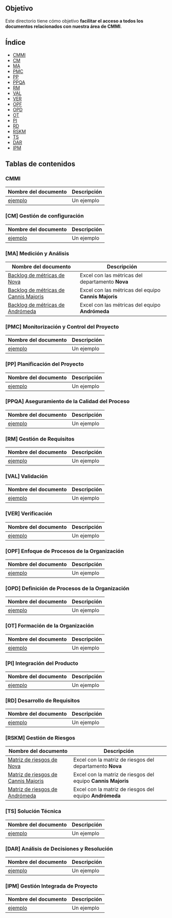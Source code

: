 ## Objetivo
Este directorio tiene cómo objetivo **facilitar el acceso a todos los documentos
relacionados con nuestra área de CMMI**.

## Índice
* [CMMI](#CMMI)
* [CM](#CM)
* [MA](#MA)
* [PMC](#PMC)
* [PP](#PP)
* [PPQA](#PPQA)
* [RM](#RM)
* [VAL](#VAL)
* [VER](#VER)
* [OPF](#OPF)
* [OPD](#OPD)
* [OT](#OT)
* [PI](#PI)
* [RD](#RD)
* [RSKM](#RSKM)
* [TS](#TS)
* [DAR](#DAR)
* [IPM](#IPM)

## Tablas de contenidos

### <div id="CMMI"></div>CMMI
| Nombre del documento             | Descripción                              |
| -------------------------------- | ---------------------------------------- |
| [ejemplo]()                      | Un ejemplo |

### <div id="CM"></div>[CM] Gestión de configuración
| Nombre del documento             | Descripción                              |
| -------------------------------- | ---------------------------------------- |
| [ejemplo]()                      | Un ejemplo |

### <div id="MA"></div>[MA] Medición y Análisis
| Nombre del documento             | Descripción                              |
| -------------------------------- | ---------------------------------------- |
| [Backlog de métricas de Nova](https://docs.google.com/spreadsheets/d/1m6m8NYaAQDzNg7KKlVLzwpSO_qg-qjqUSjcOwmz5zZs/edit?usp=sharing)| Excel con las métricas del departamento **Nova**|
| [Backlog de métricas de Cannis Majoris](https://docs.google.com/spreadsheets/d/1RpU0kmGCRSH35LN6ZTPPkAXsNAeiS_OLvBdqoJsp060/edit?usp=sharing)| Excel con las métricas del equipo **Cannis Majoris**|
|[Backlog de métricas de Andrómeda](https://docs.google.com/spreadsheets/d/1p7jjni0co6IECTxC1ZdccV9jmnQxoqOTV6jjng3B4EQ/edit?usp=sharing)| Excel con las métricas del equipo **Andrómeda**|

### <div id="PMC"></div>[PMC] Monitorización y Control del Proyecto
| Nombre del documento             | Descripción                              |
| -------------------------------- | ---------------------------------------- |
| [ejemplo]()                      | Un ejemplo |


### <div id="PP"></div>[PP] Planificación del Proyecto
| Nombre del documento             | Descripción                              |
| -------------------------------- | ---------------------------------------- |
| [ejemplo]()                      | Un ejemplo |

### <div id="PPQA"></div>[PPQA] Aseguramiento de la Calidad del Proceso 
| Nombre del documento             | Descripción                              |
| -------------------------------- | ---------------------------------------- |
| [ejemplo]()                      | Un ejemplo |

### <div id="RM"></div>[RM] Gestión de Requisitos
| Nombre del documento             | Descripción                              |
| -------------------------------- | ---------------------------------------- |
| [ejemplo]()                      | Un ejemplo |

### <div id="VAL"></div>[VAL] Validación
| Nombre del documento             | Descripción                              |
| -------------------------------- | ---------------------------------------- |
| [ejemplo]()                      | Un ejemplo |

### <div id="VER"></div>[VER] Verificación
| Nombre del documento             | Descripción                              |
| -------------------------------- | ---------------------------------------- |
| [ejemplo]()                      | Un ejemplo |

### <div id="OPF"></div>[OPF] Enfoque de Procesos de la Organización
| Nombre del documento             | Descripción                              |
| -------------------------------- | ---------------------------------------- |
| [ejemplo]()                      | Un ejemplo |

### <div id="OPD"></div>[OPD] Definición de Procesos de la Organización
| Nombre del documento             | Descripción                              |
| -------------------------------- | ---------------------------------------- |
| [ejemplo]()                      | Un ejemplo |

### <div id="OT"></div>[OT] Formación de la Organización
| Nombre del documento             | Descripción                              |
| -------------------------------- | ---------------------------------------- |
| [ejemplo]()                      | Un ejemplo |

### <div id="PI"></div>[PI] Integración del Producto
| Nombre del documento             | Descripción                              |
| -------------------------------- | ---------------------------------------- |
| [ejemplo]()                      | Un ejemplo |

### <div id="RD"></div>[RD] Desarrollo de Requisitos
| Nombre del documento             | Descripción                              |
| -------------------------------- | ---------------------------------------- |
| [ejemplo]()                      | Un ejemplo |

### <div id="RSKM"></div>[RSKM] Gestión de Riesgos
| Nombre del documento             | Descripción                              |
| -------------------------------- | ---------------------------------------- |
| [Matriz de riesgos de Nova](https://docs.google.com/spreadsheets/d/19Umay5R1ppMqvmMJDkB0I-o50qEaBm5IJ_T8XMtruJ8/edit#gid=1120081718)| Excel con la matriz de riesgos del departamento **Nova**|
| [Matriz de riesgos de Cannis Majoris](https://docs.google.com/spreadsheets/d/1YlxSq79svB7qGB_36UmxUcZdcWmzoUkUntntaO30q-g/edit#gid=1120081718)| Excel con la matriz de riesgos del equipo **Cannis Majoris**|
| [Matriz de riesgos de Andrómeda](https://docs.google.com/spreadsheets/d/1JHLEvLsdJaZ-GCcDPPPTXcUuQcegYHzlpqYmngEDmLU/edit#gid=1120081718)| Excel con la matriz de riesgos del equipo **Andrómeda**|

### <div id="TS"></div>[TS] Solución Técnica
| Nombre del documento             | Descripción                              |
| -------------------------------- | ---------------------------------------- |
| [ejemplo]()                      | Un ejemplo |

### <div id="DAR"></div>[DAR] Análisis de Decisiones y Resolución
| Nombre del documento             | Descripción                              |
| -------------------------------- | ---------------------------------------- |
| [ejemplo]()                      | Un ejemplo |

### <div id="IPM"></div>[IPM] Gestión Integrada de Proyecto
| Nombre del documento             | Descripción                              |
| -------------------------------- | ---------------------------------------- |
| [ejemplo]()                      | Un ejemplo |

